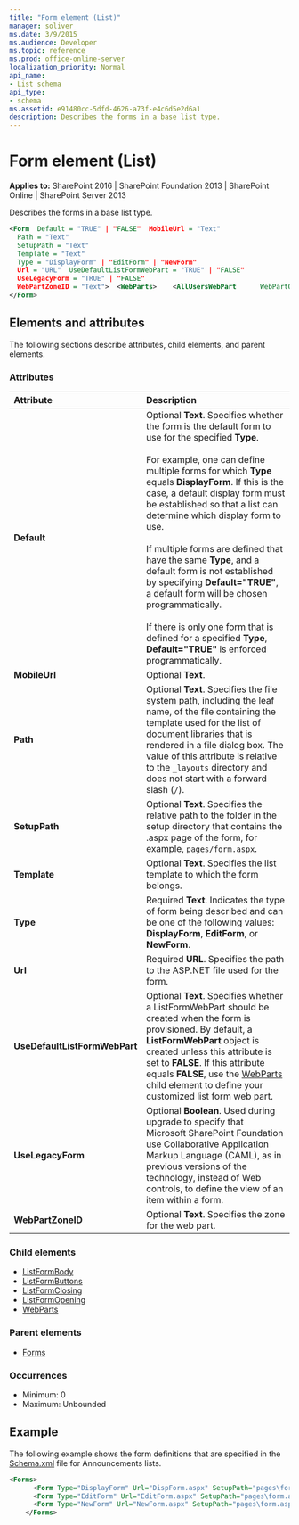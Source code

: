 ```yaml
---
title: "Form element (List)"
manager: soliver
ms.date: 3/9/2015
ms.audience: Developer
ms.topic: reference
ms.prod: office-online-server
localization_priority: Normal
api_name:
- List schema
api_type:
- schema
ms.assetid: e91480cc-5dfd-4626-a73f-e4c6d5e2d6a1
description: Describes the forms in a base list type.
---
```


# Form element (List)

**Applies to:** SharePoint 2016 | SharePoint Foundation 2013 | SharePoint Online | SharePoint Server 2013
  
Describes the forms in a base list type.
  
```XML
<Form  Default = "TRUE" | "FALSE"  MobileUrl = "Text"
  Path = "Text"
  SetupPath = "Text"
  Template = "Text"
  Type = "DisplayForm" | "EditForm" | "NewForm"
  Url = "URL"  UseDefaultListFormWebPart = "TRUE" | "FALSE"
  UseLegacyForm = "TRUE" | "FALSE"
  WebPartZoneID = "Text">  <WebParts>    <AllUsersWebPart      WebPartOrder = Integer      WebPartZoneID = "Text">        <![CDATA[...]]>    </AllUsersWebPart>  </WebParts>
</Form>
```

## Elements and attributes

The following sections describe attributes, child elements, and parent elements.

### Attributes

|**Attribute**|**Description**|
|:-----|:-----|
|**Default** <br/> |Optional **Text**. Specifies whether the form is the default form to use for the specified **Type**.<br/><br/>For example, one can define multiple forms for which **Type** equals **DisplayForm**. If this is the case, a default display form must be established so that a list can determine which display form to use.<br/><br/>If multiple forms are defined that have the same **Type**, and a default form is not established by specifying **Default="TRUE"**, a default form will be chosen programmatically.<br/><br/>If there is only one form that is defined for a specified **Type**, **Default="TRUE"** is enforced programmatically.  <br/> |
|**MobileUrl** <br/> |Optional **Text**.  <br/> |
|**Path** <br/> |Optional **Text**. Specifies the file system path, including the leaf name, of the file containing the template used for the list of document libraries that is rendered in a file dialog box. The value of this attribute is relative to the `_layouts` directory and does not start with a forward slash (`/`).  <br/> |
|**SetupPath** <br/> |Optional **Text**. Specifies the relative path to the folder in the setup directory that contains the .aspx page of the form, for example, `pages/form.aspx`.  <br/> |
|**Template** <br/> |Optional **Text**. Specifies the list template to which the form belongs.  <br/> |
|**Type** <br/> |Required **Text**. Indicates the type of form being described and can be one of the following values: **DisplayForm**, **EditForm**, or **NewForm**.  <br/> |
|**Url** <br/> |Required **URL**. Specifies the path to the ASP.NET file used for the form.  <br/> |
|**UseDefaultListFormWebPart** <br/> |Optional **Text**. Specifies whether a ListFormWebPart should be created when the form is provisioned. By default, a **ListFormWebPart** object is created unless this attribute is set to **FALSE**. If this attribute equals **FALSE**, use the [WebParts](webparts-element-list.md) child element to define your customized list form web part.  <br/> |
|**UseLegacyForm** <br/> |Optional **Boolean**. Used during upgrade to specify that Microsoft SharePoint Foundation use Collaborative Application Markup Language (CAML), as in previous versions of the technology, instead of Web controls, to define the view of an item within a form.  <br/> |
|**WebPartZoneID** <br/> |Optional **Text**. Specifies the zone for the web part.  <br/> |
   
### Child elements

- [ListFormBody](listformbody-element-list.md)
- [ListFormButtons](listformbuttons-element-list.md)
- [ListFormClosing](listformclosing-element-list.md)
- [ListFormOpening](listformopening-element-list.md)
- [WebParts](webparts-element-list.md)
   
### Parent elements

- [Forms](forms-element-list.md)
   
### Occurrences

- Minimum: 0
- Maximum: Unbounded  
   
## Example

The following example shows the form definitions that are specified in the [Schema.xml](https://msdn.microsoft.com/library/c2f01064-80d8-47ee-b602-ecf4c480ac56%28Office.15%29.aspx) file for Announcements lists. 
  
```XML
<Forms>
      <Form Type="DisplayForm" Url="DispForm.aspx" SetupPath="pages\form.aspx" WebPartZoneID="Main" />
      <Form Type="EditForm" Url="EditForm.aspx" SetupPath="pages\form.aspx" WebPartZoneID="Main" />
      <Form Type="NewForm" Url="NewForm.aspx" SetupPath="pages\form.aspx" WebPartZoneID="Main" />
    </Forms>
```

<br/>
